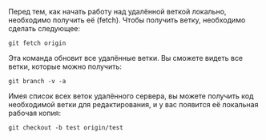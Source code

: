Перед тем, как начать работу над удалённой веткой локально, необходимо получить её (fetch). Чтобы получить ветку, необходимо сделать следующее:

`git fetch origin`

Эта команда обновит все удалённые ветки. Вы сможете видеть все ветки, которые можно получить:

`git branch -v -a`

Имея список всех веток удалённого сервера, вы можете получить код необходимой ветки для редактирования, и у вас появится её локальная рабочая копия:

`git checkout -b test origin/test`